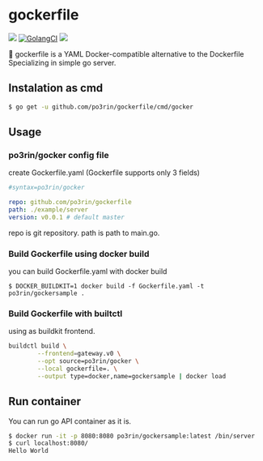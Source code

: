 # gockerfile

<img src="https://img.shields.io/badge/go-v1.12-blue.svg"/> [![GolangCI](https://golangci.com/badges/github.com/po3rin/gockerfile.svg)](https://golangci.com) <a href="https://codeclimate.com/github/po3rin/gockerfile/maintainability"> <a href="https://codeclimate.com/github/po3rin/gockerfile/maintainability"><img src="https://api.codeclimate.com/v1/badges/7cc6dbab602cfd7e2e9a/maintainability" /></a>

:whale:
gockerfile is a YAML Docker-compatible alternative to the Dockerfile Specializing in simple go server.

## Instalation as cmd

```bash
$ go get -u github.com/po3rin/gockerfile/cmd/gocker
```

## Usage

### po3rin/gocker config file

create Gockerfile.yaml (Gockerfile supports only 3 fields)

```yaml
#syntax=po3rin/gocker

repo: github.com/po3rin/gockerfile
path: ./example/server
version: v0.0.1 # default master
```

repo is git repository. path is path to main.go.

### Build Gockerfile using docker build

you can build Gockerfile.yaml with docker build

```
$ DOCKER_BUILDKIT=1 docker build -f Gockerfile.yaml -t po3rin/gockersample .
```

### Build Gockerfile with builtctl

using as buildkit frontend.

```bash
buildctl build \
		--frontend=gateway.v0 \
		--opt source=po3rin/gocker \
		--local gockerfile=. \
		--output type=docker,name=gockersample | docker load
```

## Run container

You can run go API container as it is.

```bash
$ docker run -it -p 8080:8080 po3rin/gockersample:latest /bin/server
$ curl localhost:8080/
Hello World
```
